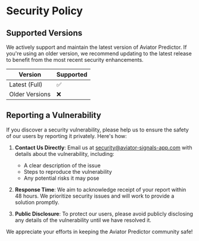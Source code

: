# Security Policy

## Supported Versions

We actively support and maintain the latest version of Aviator Predictor. If you're using an older version, we recommend updating to the latest release to benefit from the most recent security enhancements.

| Version         | Supported          |
| --------------- | ------------------ |
| Latest (Full)   | ✅                 |
| Older Versions  | ❌                 |

## Reporting a Vulnerability

If you discover a security vulnerability, please help us to ensure the safety of our users by reporting it privately. Here's how:

1. **Contact Us Directly**: Email us at [security@aviator-signals-app.com](https://aviatee.github.io/aviator-predictor-app) with details about the vulnerability, including:
   - A clear description of the issue
   - Steps to reproduce the vulnerability
   - Any potential risks it may pose

2. **Response Time**: We aim to acknowledge receipt of your report within 48 hours. We prioritize security issues and will work to provide a solution promptly.

3. **Public Disclosure**: To protect our users, please avoid publicly disclosing any details of the vulnerability until we have resolved it.

We appreciate your efforts in keeping the Aviator Predictor community safe!

